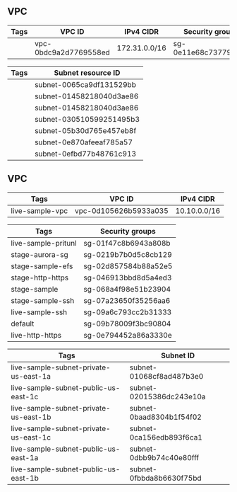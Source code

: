 ## VPC

|Tags|VPC ID |IPv4 CIDR |Security groups|
|------|---------|---------|--------|
||vpc-0bdc9a2d7769558ed|172.31.0.0/16 |sg-0e11e68c73779a250 |

|Tags|Subnet resource ID |
|-------|------|
||subnet-0065ca9df131529bb|
||subnet-01458218040d3ae86|
||subnet-01458218040d3ae86|
||subnet-030510599251495b3|
||subnet-05b30d765e457eb8f|
||subnet-0e870afeeaf785a57|
||subnet-0efbd77b48761c913|


## VPC

|Tags|VPC ID |IPv4 CIDR |
|------|---------|---------|
|live-sample-vpc|vpc-0d105626b5933a035|10.10.0.0/16|

|Tags|Security groups| 
|------|---------|  
|live-sample-pritunl|sg-01f47c8b6943a808b | 
|stage-aurora-sg|sg-0219b7b0d5c8cb129|
|stage-sample-efs|sg-02d857584b88a52e5|
|stage-http-https|sg-046913bbd8d5a4ed3|
|stage-sample|sg-068a4f98e51b23904 |
|stage-sample-ssh|sg-07a23650f35256aa6 |
|live-sample-ssh|sg-09a6c793cc2b31333 |
|default|sg-09b78009f3bc90804 |
|live-http-https|sg-0e794452a86a3330e |

|Tags|Subnet ID| 
|------|---------| 
|live-sample-subnet-private-us-east-1a|subnet-01068cf8ad487b3e0 |
|live-sample-subnet-public-us-east-1c|subnet-02015386dc243e10a|
|live-sample-subnet-private-us-east-1b|subnet-0baad8304b1f54f02 |
|live-sample-subnet-private-us-east-1c|subnet-0ca156edb893f6ca1 |
|live-sample-subnet-public-us-east-1a	|subnet-0dbb9b74c40e80fff |
|live-sample-subnet-public-us-east-1b|subnet-0fbbda8b6630f75bd|
